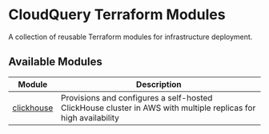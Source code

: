 # CloudQuery Terraform Modules

A collection of reusable Terraform modules for infrastructure deployment.

## Available Modules

| Module                               | Description                                                                                                    |
| ------------------------------------ | -------------------------------------------------------------------------------------------------------------- |
| [clickhouse](./clickhouse/README.md) | Provisions and configures a self-hosted ClickHouse cluster in AWS with multiple replicas for high availability |

